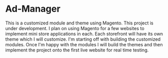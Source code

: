 Ad-Manager
========================

This is a customized module and theme using Magento. This project is under development. I plan on using Magento for a few websites to implement mini store applications in each. Each storefront will have its own theme which I will customize. I'm starting off with building the customized modules. Once I'm happy with the modules I will build the themes and then implement the project onto the first live website for real time testing.  
